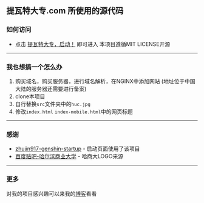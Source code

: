 ## 提瓦特大专.com 所使用的源代码
### 如何访问
- 点击 [提瓦特大专，启动！](https://提瓦特大专.com/) 即可进入
本项目遵循MIT LICENSE开源
***
### 我也想搞一个怎么办

1. 购买域名，购买服务器，进行域名解析，在NGINX中添加网站 (地址位于中国大陆的服务器还需要进行备案)
1. clone本项目
1. 自行替换`src`文件夹中的`huc.jpg`
1. 修改`index.html` `index-mobile.html`中的网页标题
***
### 感谢
- [zhujin917-genshin-startup](https://github.com/zhujin917/genshin-startup) - 启动页面使用了该项目
- [百度贴吧-哈尔滨商业大学](https://tieba.baidu.com/f?kw=%E5%93%88%E5%B0%94%E6%BB%A8%E5%95%86%E4%B8%9A%E5%A4%A7%E5%AD%A6&ie=utf-8) - 哈商大LOGO来源
***
### 更多
对我的项目感兴趣可以来我的[博客](https://yuluoxk.cn/)看看
